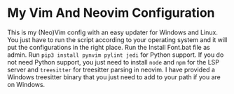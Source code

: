 # My Vim And Neovim Configuration
This is my (Neo)Vim config with an easy updater for Windows and Linux. You just have to run the script according to your operating system and it will put the configurations in the right place. Run the Install Font.bat file as admin.
Run ```pip3 install pynvim pylint jedi``` for Python support. If you do not need Python support, you just need to install ```node``` and ```npm``` for the LSP server and ```treesitter``` for treesitter parsing in neovim. I have provided a Windows treesitter binary that you just need to add to your path if you are on Windows.
